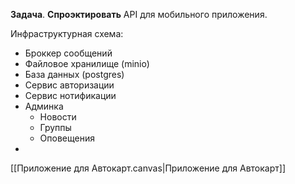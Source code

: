 **Задача**.
**Спроэктировать** API для мобильного приложения.

Инфраструктурная схема:
- Броккер сообщений
- Файловое хранилище (minio)
- База данных (postgres)
- Сервис авторизации
- Сервис нотификации
- Админка
	- Новости
	- Группы
	- Оповещения
-
[[Приложение для Автокарт.canvas|Приложение для Автокарт]]
